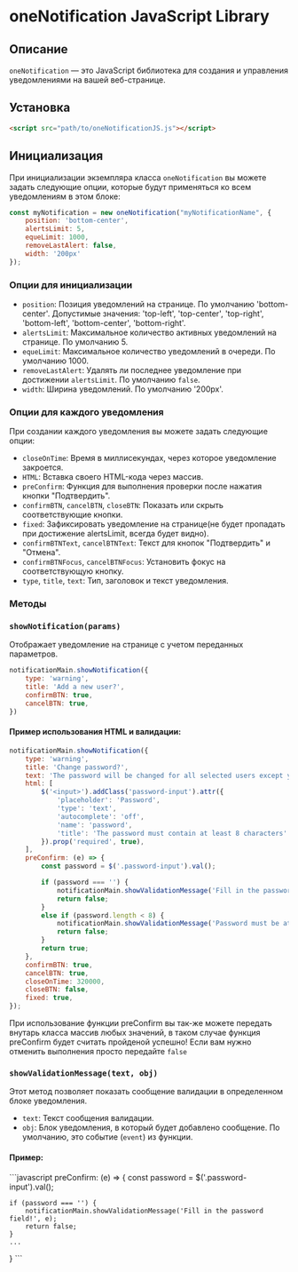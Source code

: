 # oneNotification JavaScript Library

## Описание

`oneNotification` — это JavaScript библиотека для создания и управления уведомлениями на вашей веб-странице.

## Установка

```html
<script src="path/to/oneNotificationJS.js"></script>
```

## Инициализация

При инициализации экземпляра класса `oneNotification` вы можете задать следующие опции, которые будут применяться ко всем уведомлениям в этом блоке:

```javascript
const myNotification = new oneNotification("myNotificationName", {
    position: 'bottom-center',
    alertsLimit: 5,
    equeLimit: 1000,
    removeLastAlert: false,
    width: '200px'
});
```

### Опции для инициализации

- `position`: Позиция уведомлений на странице. По умолчанию 'bottom-center'. Допустимые значения: 'top-left', 'top-center', 'top-right', 'bottom-left', 'bottom-center', 'bottom-right'.
- `alertsLimit`: Максимальное количество активных уведомлений на странице. По умолчанию 5.
- `equeLimit`: Максимальное количество уведомлений в очереди. По умолчанию 1000.
- `removeLastAlert`: Удалять ли последнее уведомление при достижении `alertsLimit`. По умолчанию `false`.
- `width`: Ширина уведомлений. По умолчанию '200px'.

### Опции для каждого уведомления

При создании каждого уведомления вы можете задать следующие опции:

- `closeOnTime`: Время в миллисекундах, через которое уведомление закроется.
- `HTML`: Вставка своего HTML-кода через массив.
- `preConfirm`: Функция для выполнения проверки после нажатия кнопки "Подтвердить".
- `confirmBTN`, `cancelBTN`, `closeBTN`: Показать или скрыть соответствующие кнопки.
- `fixed`: Зафиксировать уведомление на странице(не будет пропадать при достижение alertsLimit, всегда будет видно).
- `confirmBTNText`, `cancelBTNText`: Текст для кнопок "Подтвердить" и "Отмена".
- `confirmBTNFocus`, `cancelBTNFocus`: Установить фокус на соответствующую кнопку.
- `type`, `title`, `text`: Тип, заголовок и текст уведомления.

### Методы

### `showNotification(params)`

Отображает уведомление на странице с учетом переданных параметров.

```Javascript
notificationMain.showNotification({
    type: 'warning',
    title: 'Add a new user?',
    confirmBTN: true,
    cancelBTN: true,
})
```

#### Пример использования HTML и валидации:

```Javascript
notificationMain.showNotification({
    type: 'warning',
    title: 'Change password?',
    text: 'The password will be changed for all selected users except you!',
    html: [
        $('<input>').addClass('password-input').attr({
            'placeholder': 'Password',
            'type': 'text',
            'autocomplete': 'off',
            'name': 'password',
            'title': 'The password must contain at least 8 characters'
        }).prop('required', true),
    ],
    preConfirm: (e) => {
        const password = $('.password-input').val();

        if (password === '') {
            notificationMain.showValidationMessage('Fill in the password field!', e);
            return false;
        }
        else if (password.length < 8) {
            notificationMain.showValidationMessage('Password must be at least 8 characters long!', e);
            return false;
        }
        return true;
    },
    confirmBTN: true,
    cancelBTN: true,
    closeOnTime: 320000,
    closeBTN: false,
    fixed: true,
});
```

При использование функции preConfirm вы так-же можете передать внутарь класса массив любых значений, в таком случае функция preConfirm будет считать пройденой успешно! Если вам нужно отменить выполнения просто передайте `false`

### `showValidationMessage(text, obj)`

Этот метод позволяет показать сообщение валидации в определенном блоке уведомления.

- `text`: Текст сообщения валидации.
- `obj`: Блок уведомления, в который будет добавлено сообщение. По умолчанию, это событие (`event`) из функции.

#### Пример:

\`\`\`javascript
preConfirm: (e) => {
    const password = $('.password-input').val();

    if (password === '') {
        notificationMain.showValidationMessage('Fill in the password field!', e);
        return false;
    }
    ...
}
\`\`\`
